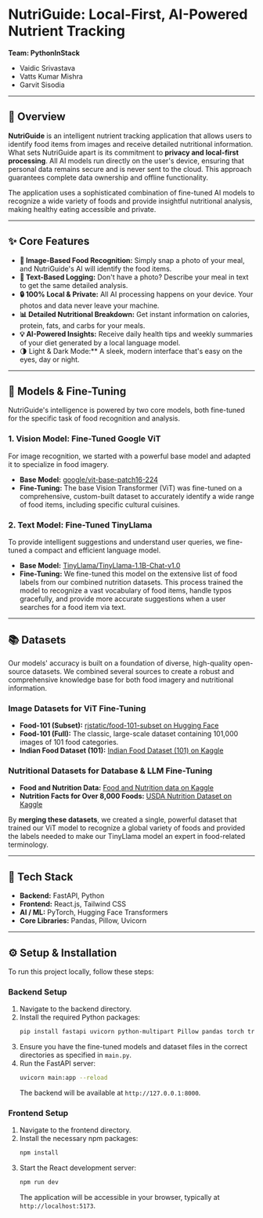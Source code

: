 # NutriGuide: Local-First, AI-Powered Nutrient Tracking

**Team: PythonInStack**
* Vaidic Srivastava
* Vatts Kumar Mishra
* Garvit Sisodia

---

## 📜 Overview

**NutriGuide** is an intelligent nutrient tracking application that allows users to identify food items from images and receive detailed nutritional information. What sets NutriGuide apart is its commitment to **privacy and local-first processing**. All AI models run directly on the user's device, ensuring that personal data remains secure and is never sent to the cloud. This approach guarantees complete data ownership and offline functionality.

The application uses a sophisticated combination of fine-tuned AI models to recognize a wide variety of foods and provide insightful nutritional analysis, making healthy eating accessible and private.

---

## ✨ Core Features

* **📸 Image-Based Food Recognition:** Simply snap a photo of your meal, and NutriGuide's AI will identify the food items.
* **📝 Text-Based Logging:** Don't have a photo? Describe your meal in text to get the same detailed analysis.
* **🔒 100% Local & Private:** All AI processing happens on your device. Your photos and data never leave your machine.
* **📊 Detailed Nutritional Breakdown:** Get instant information on calories, protein, fats, and carbs for your meals.
* **💡 AI-Powered Insights:** Receive daily health tips and weekly summaries of your diet generated by a local language model.
* <b></b>🌗 Light & Dark Mode:** A sleek, modern interface that's easy on the eyes, day or night.

---

## 🤖 Models & Fine-Tuning

NutriGuide's intelligence is powered by two core models, both fine-tuned for the specific task of food recognition and analysis.

### 1. Vision Model: Fine-Tuned Google ViT

For image recognition, we started with a powerful base model and adapted it to specialize in food imagery.

* **Base Model:** [google/vit-base-patch16-224](https://huggingface.co/google/vit-base-patch16-224)
* **Fine-Tuning:** The base Vision Transformer (ViT) was fine-tuned on a comprehensive, custom-built dataset to accurately identify a wide range of food items, including specific cultural cuisines.

### 2. Text Model: Fine-Tuned TinyLlama

To provide intelligent suggestions and understand user queries, we fine-tuned a compact and efficient language model.

* **Base Model:** [TinyLlama/TinyLlama-1.1B-Chat-v1.0](https://huggingface.co/TinyLlama/TinyLlama-1.1B-Chat-v1.0)
* **Fine-Tuning:** We fine-tuned this model on the extensive list of food labels from our combined nutrition datasets. This process trained the model to recognize a vast vocabulary of food items, handle typos gracefully, and provide more accurate suggestions when a user searches for a food item via text.

---

## 📚 Datasets

Our models' accuracy is built on a foundation of diverse, high-quality open-source datasets. We combined several sources to create a robust and comprehensive knowledge base for both food imagery and nutritional information.

### Image Datasets for ViT Fine-Tuning

* **Food-101 (Subset):** [rjstatic/food-101-subset on Hugging Face](https://huggingface.co/datasets/rjstatic/food-101-subset)
* **Food-101 (Full):** The classic, large-scale dataset containing 101,000 images of 101 food categories.
* **Indian Food Dataset (101):** [Indian Food Dataset (101) on Kaggle](https://www.kaggle.com/datasets/anshulmehtakaggl/indian-food-dataset-101)

### Nutritional Datasets for Database & LLM Fine-Tuning

* **Food and Nutrition Data:** [Food and Nutrition data on Kaggle](https://www.kaggle.com/datasets/shreyashs/food-and-nutrition-data)
* **Nutrition Facts for Over 8,000 Foods:** [USDA Nutrition Dataset on Kaggle](https://www.kaggle.com/datasets/niharika41298/nutrition-details-for-most-common-foods)

By **merging these datasets**, we created a single, powerful dataset that trained our ViT model to recognize a global variety of foods and provided the labels needed to make our TinyLlama model an expert in food-related terminology.

---

## 🚀 Tech Stack

* **Backend:** FastAPI, Python
* **Frontend:** React.js, Tailwind CSS
* **AI / ML:** PyTorch, Hugging Face Transformers
* **Core Libraries:** Pandas, Pillow, Uvicorn

---

## ⚙️ Setup & Installation

To run this project locally, follow these steps:

### Backend Setup

1.  Navigate to the backend directory.
2.  Install the required Python packages:
    ```bash
    pip install fastapi uvicorn python-multipart Pillow pandas torch transformers sentencepiece thefuzz
    ```
3.  Ensure you have the fine-tuned models and dataset files in the correct directories as specified in `main.py`.
4.  Run the FastAPI server:
    ```bash
    uvicorn main:app --reload
    ```
    The backend will be available at `http://127.0.0.1:8000`.

### Frontend Setup

1.  Navigate to the frontend directory.
2.  Install the necessary npm packages:
    ```bash
    npm install
    ```
3.  Start the React development server:
    ```bash
    npm run dev
    ```
    The application will be accessible in your browser, typically at `http://localhost:5173`.
